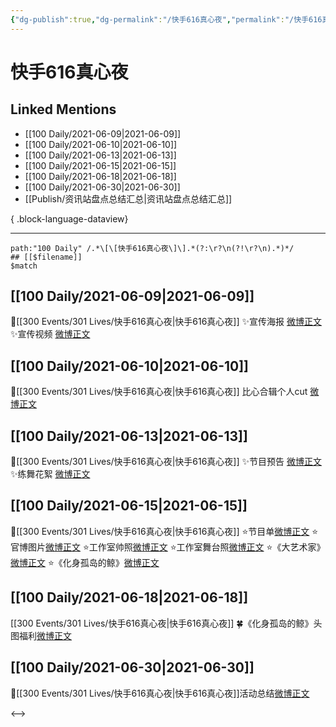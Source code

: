```yaml
---
{"dg-publish":true,"dg-permalink":"/快手616真心夜","permalink":"/快手616真心夜/","created":"2023-04-09T21:33:49.000+08:00","updated":"2023-04-10T16:20:44.000+08:00"}
---
```


# 快手616真心夜

## Linked Mentions
- [[100 Daily/2021-06-09\|2021-06-09]]
- [[100 Daily/2021-06-10\|2021-06-10]]
- [[100 Daily/2021-06-13\|2021-06-13]]
- [[100 Daily/2021-06-15\|2021-06-15]]
- [[100 Daily/2021-06-18\|2021-06-18]]
- [[100 Daily/2021-06-30\|2021-06-30]]
- [[Publish/资讯站盘点总结汇总\|资讯站盘点总结汇总]]

{ .block-language-dataview}

---

```expander
path:"100 Daily" /.*\[\[快手616真心夜\]\].*(?:\r?\n(?!\r?\n).*)*/
## [[$filename]]
$match
```
## [[100 Daily/2021-06-09\|2021-06-09]]
🌟[[300 Events/301 Lives/快手616真心夜\|快手616真心夜]]
✨宣传海报 [微博正文](https://m.weibo.cn/6466290670/4646118681740648)
✨宣传视频 [微博正文](https://m.weibo.cn/6466290670/4646139511705465)
## [[100 Daily/2021-06-10\|2021-06-10]]
💫[[300 Events/301 Lives/快手616真心夜\|快手616真心夜]] 比心合辑个人cut [微博正文](https://m.weibo.cn/6466290670/4646587542013848)

## [[100 Daily/2021-06-13\|2021-06-13]]
💫[[300 Events/301 Lives/快手616真心夜\|快手616真心夜]]
✨节目预告 [微博正文](https://m.weibo.cn/6466290670/4647673816419150)
✨练舞花絮 [微博正文](https://m.weibo.cn/6466290670/4647744536581918)
## [[100 Daily/2021-06-15\|2021-06-15]]
💫[[300 Events/301 Lives/快手616真心夜\|快手616真心夜]]
⭐节目单[微博正文](https://m.weibo.cn/6466290670/4648299309564166)
⭐官博图片[微博正文](https://m.weibo.cn/6466290670/4648472706551160)
⭐工作室帅照[微博正文](https://m.weibo.cn/6466290670/4648482173092787)
⭐工作室舞台照[微博正文](https://m.weibo.cn/6466290670/4648487616513658)
⭐《大艺术家》[微博正文](https://m.weibo.cn/6466290670/4648471095939501)
⭐《化身孤岛的鲸》[微博正文](https://m.weibo.cn/6466290670/4648471733473667)
## [[100 Daily/2021-06-18\|2021-06-18]]
[[300 Events/301 Lives/快手616真心夜\|快手616真心夜]]
🍀《化身孤岛的鲸》头图福利[微博正文](https://m.weibo.cn/6466290670/4649424918153455)
## [[100 Daily/2021-06-30\|2021-06-30]]
🌟[[300 Events/301 Lives/快手616真心夜\|快手616真心夜]]活动总结[微博正文](https://weibo.com/detail/4653904555674588)

<-->
